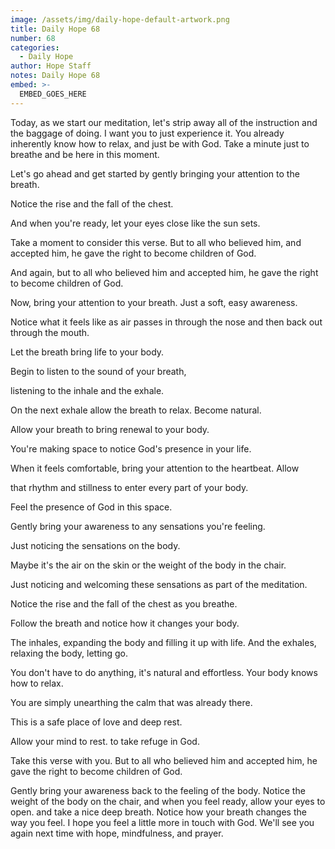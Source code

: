 ```yaml
---
image: /assets/img/daily-hope-default-artwork.png
title: Daily Hope 68
number: 68
categories:
  - Daily Hope
author: Hope Staff
notes: Daily Hope 68
embed: >-
  EMBED_GOES_HERE
---
```

Today, as we start our meditation, let's strip away all of the instruction and the baggage of doing. I want you to just experience it. You already inherently know how to relax, and just be with God. Take a minute just to breathe and be here in this moment.

Let's go ahead and get started by gently bringing your attention to the breath.

Notice the rise and the fall of the chest.

And when you're ready, let your eyes close like the sun sets.

Take a moment to consider this verse. But to all who believed him, and accepted him, he gave the right to become children of God.

And again, but to all who believed him and accepted him, he gave the right to become children of God.

Now, bring your attention to your breath. Just a soft, easy awareness.

Notice what it feels like as air passes in through the nose and then back out through the mouth.

Let the breath bring life to your body.

Begin to listen to the sound of your breath,

listening to the inhale and the exhale.

On the next exhale allow the breath to relax. Become natural.

Allow your breath to bring renewal to your body.

You're making space to notice God's presence in your life.

When it feels comfortable, bring your attention to the heartbeat. Allow

that rhythm and stillness to enter every part of your body.

Feel the presence of God in this space.

Gently bring your awareness to any sensations you're feeling.

Just noticing the sensations on the body.

Maybe it's the air on the skin or the weight of the body in the chair.

Just noticing and welcoming these sensations as part of the meditation.

Notice the rise and the fall of the chest as you breathe.

Follow the breath and notice how it changes your body.

The inhales, expanding the body and filling it up with life. And the exhales, relaxing the body, letting go.

You don't have to do anything, it's natural and effortless. Your body knows how to relax.

You are simply unearthing the calm that was already there.

This is a safe place of love and deep rest.

Allow your mind to rest. to take refuge in God.

Take this verse with you. But to all who believed him and accepted him, he gave the right to become children of God.

Gently bring your awareness back to the feeling of the body. Notice the weight of the body on the chair, and when you feel ready, allow your eyes to open. and take a nice deep breath. Notice how your breath changes the way you feel. I hope you feel a little more in touch with God. We'll see you again next time with hope, mindfulness, and prayer.

